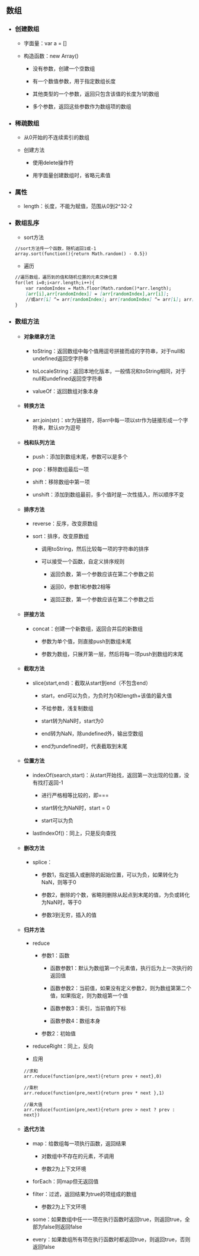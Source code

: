 ## 数组

* ### 创建数组

  * 字面量：var a = \[\]

  * 构造函数：new Array\(\)

    * 没有参数，创建一个空数组

    * 有一个数值参数，用于指定数组长度

    * 其他类型的一个参数，返回只包含该值的长度为1的数组

    * 多个参数，返回这些参数作为数组项的数组
* ### 稀疏数组

  * 从0开始的不连续索引的数组

  * 创建方法

    * 使用delete操作符

    * 用字面量创建数组时，省略元素值
* ### 属性

  * length：长度，不能为赋值，范围从0到2^32-2
* ### 数组乱序

  * sort方法

  ```markdown
  //sort方法传一个函数，随机返回1或-1
  array.sort(function(){return Math.random() - 0.5})
  ```

  * 遍历

  ```markdown
  //遍历数组，遍历到的值和随机位置的元素交换位置
  for(let i=0;i<arr.length;i++){
      var randomIndex = Math.floor(Math.random()*arr.length);
      [arr[i],arr[randomIndex]] = [arr[randomIndex],arr[i]];
      //或arr[i] ^= arr[randomIndex]; arr[randomIndex] ^= arr[i]; arr[i] ^= arr[randomIndex]
  }
  ```
* ### 数组方法

  * #### 对象继承方法

    * toString：返回数组中每个值用逗号拼接而成的字符串，对于null和undefined返回空字符串

    * toLocaleString：返回本地化版本，一般情况和toString相同，对于null和undefined返回空字符串

    * valueOf：返回数组对象本身
  * #### 转换方法

    * arr.join\(str\)：str为链接符，将arr中每一项以str作为链接形成一个字符串，默认str为逗号
  * #### 栈和队列方法

    * push：添加到数组末尾，参数可以是多个

    * pop：移除数组最后一项

    * shift：移除数组中第一项

    * unshift：添加到数组最前，多个值时是一次性插入，所以顺序不变
  * #### 排序方法

    * reverse：反序，改变原数组

    * sort：排序，改变原数组

      * 调用toString，然后比较每一项的字符串的排序

      * 可以接受一个函数，自定义排序规则

        * 返回负数，第一个参数应该在第二个参数之前

        * 返回0，参数1和参数2相等

        * 返回正数，第一个参数应该在第二个参数之后
  * #### 拼接方法

    * concat：创建一个新数组，返回合并后的新数组

      * 参数为单个值，则直接push到数组末尾

      * 参数为数组，只展开第一层，然后将每一项push到数组的末尾
  * #### 截取方法

    * slice\(start,end\)：截取从start到end（不包含end）

      * start，end可以为负，为负时为0和length+该值的最大值

      * 不给参数，浅复制数组

      * start转为NaN时，start为0

      * end转为NaN，除undefined外，输出空数组

      * end为undefined时，代表截取到末尾
  * #### 位置方法

    * indexOf\(search,start\)：从start开始找，返回第一次出现的位置，没有找打返回-1

      * 进行严格相等比较的，即===

      * start转化为NaN时，start = 0

      * start可以为负

    * lastIndexOf\(\)：同上，只是反向查找
  * #### 删改方法

    * splice：

      * 参数1，指定插入或删除的起始位置，可以为负，如果转化为NaN，则等于0

      * 参数2，删除的个数，省略则删除从起点到末尾的值，为负或转化为NaN时，等于0

      * 参数3到无穷，插入的值
  * #### 归并方法

    * reduce

      * 参数1：函数

        * 函数参数1：默认为数组第一个元素值，执行后为上一次执行的返回值

        * 函数参数2：当前值，如果没有定义参数2，则为数组第第二个值，如果指定，则为数组第一个值

        * 函数参数3：索引，当前值的下标

        * 函数参数4：数组本身

      * 参数2：初始值

    * reduceRight：同上，反向

    * 应用

    ```
    //求和
    arr.reduce(function(pre,next){return prev + next},0)

    //乘积
    arr.reduce(function(pre,next){return prev * next },1)

    //最大值
    arr.reduce(fucntion(pre,next){return prev > next ? prev : next})
    ```
  * #### 迭代方法

    * map：给数组每一项执行函数，返回结果

      * 对数组中不存在的元素，不调用

      * 参数2为上下文环境

    * forEach：同map但无返回值

    * filter：过滤，返回结果为true的项组成的数组

      * 参数2为上下文环境

    * some：如果数组中任一一项在执行函数时返回true，则返回true，全部为false则返回false

    * every：如果数组所有项在执行函数时都返回true，则返回true，否则返回false



